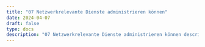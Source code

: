 ```yaml
---
title: "07 Netzwerkrelevante Dienste administrieren können"
date: 2024-04-07
draft: false
type: docs
description: "07 Netzwerkrelevante Dienste administrieren können description"
---
```


